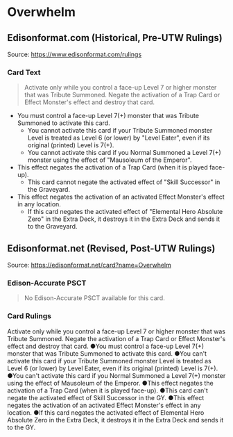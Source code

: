 # Overwhelm

## Edisonformat.com (Historical, Pre-UTW Rulings)

Source: https://www.edisonformat.com/rulings

### Card Text

> Activate only while you control a face-up Level 7 or higher monster that was Tribute Summoned. Negate the activation of a Trap Card or Effect Monster's effect and destroy that card.
  

*   You must control a face-up Level 7(+) monster that was Tribute Summoned to activate this card.
    *   You cannot activate this card if your Tribute Summoned monster Level is treated as Level 6 (or lower) by "Level Eater", even if its original (printed) Level is 7(+).
    *   You cannot activate this card if you Normal Summoned a Level 7(+) monster using the effect of "Mausoleum of the Emperor".
*   This effect negates the activation of a Trap Card (when it is played face-up).
    *   This card cannot negate the activated effect of "Skill Successor" in the Graveyard.
*   This effect negates the activation of an activated Effect Monster's effect in any location.
    *   If this card negates the activated effect of "Elemental Hero Absolute Zero" in the Extra Deck, it destroys it in the Extra Deck and sends it to the Graveyard.

## Edisonformat.net (Revised, Post-UTW Rulings)

Source: https://edisonformat.net/card?name=Overwhelm

### Edison-Accurate PSCT

> No Edison-Accurate PSCT available for this card.

### Card Rulings

Activate only while you control a face-up Level 7 or higher monster that was Tribute Summoned. Negate the activation of a Trap Card or Effect Monster's effect and destroy that card.
●You must control a face-up Level 7(+) monster that was Tribute Summoned to activate this card.
●You can't activate this card if your Tribute Summoned monster Level is treated as Level 6 (or lower) by Level Eater, even if its original (printed) Level is 7(+).
●You can't activate this card if you Normal Summoned a Level 7(+) monster using the effect of Mausoleum of the Emperor.
●This effect negates the activation of a Trap Card (when it is played face-up).
●This card can't negate the activated effect of Skill Successor in the GY.
●This effect negates the activation of an activated Effect Monster's effect in any location.
●If this card negates the activated effect of Elemental Hero Absolute Zero in the Extra Deck, it destroys it in the Extra Deck and sends it to the GY.
            